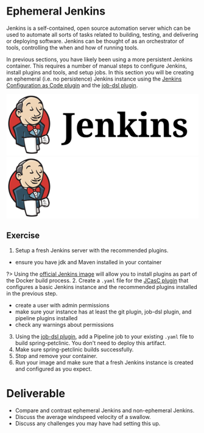 # Ephemeral Jenkins

Jenkins is a self-contained, open source automation server which can be used to automate all sorts of tasks related to building, testing, and delivering or deploying software. Jenkins can be thought of as an orchestrator of tools, controlling the when and how of running tools.

In previous sections, you have likely been using a more persistent Jenkins container. This requires a number of manual steps to configure Jenkins, install plugins and tools, and setup jobs. In this section you will be creating an ephemeral (i.e. no persistence) Jenkins instance using the [Jenkins Configuration as Code plugin](https://github.com/jenkinsci/configuration-as-code-plugin) and the [job-dsl plugin](https://jenkinsci.github.io/job-dsl-plugin/). 

![](img7/jenkins_light.svg ':size=400px :class=light-mode-img-center')
![](img7/jenkins_dark.svg ':size=400px :class=dark-mode-img-center')

## Exercise

1. Setup a fresh Jenkins server with the recommended plugins.
  * ensure you have jdk and Maven installed in your container
 
 ?> Using the [official Jenkins image](https://hub.docker.com/r/jenkins/jenkins) will allow you to install plugins as part of the Docker build process.
2. Create a `.yaml` file for the [JCasC plugin](https://github.com/jenkinsci/configuration-as-code-plugin) that configures a basic Jenkins instance and the recommended plugins installed in the previous step.
  * create a user with admin permissions
  * make sure your instance has at least the git plugin, job-dsl plugin, and pipeline plugins installed
  * check any warnings about permissions
3. Using the [job-dsl plugin](https://jenkinsci.github.io/job-dsl-plugin/), add a Pipeline job to your existing `.yaml` file to build spring-petclinic. You don't need to deploy this artifact.
4. Make sure spring-petclinic builds successfully. 
5. Stop and remove your container. 
6. Run your image and make sure that a fresh Jenkins instance is created and configured as you expect.


# Deliverable

* Compare and contrast ephemeral Jenkins and non-ephemeral Jenkins.
* Discuss the average windspeed velocity of a swallow.
* Discuss any challenges you may have had setting this up.

